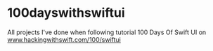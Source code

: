 # 100dayswithswiftui
All projects I've done when following tutorial 100 Days Of Swift UI on www.hackingwithswift.com/100/swiftui
